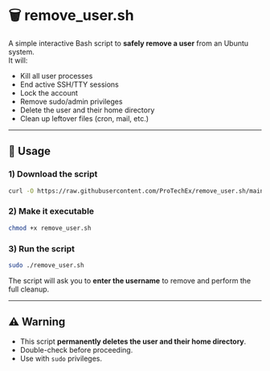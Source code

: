 # 🗑️ remove_user.sh

A simple interactive Bash script to **safely remove a user** from an Ubuntu system.  
It will:  
- Kill all user processes  
- End active SSH/TTY sessions  
- Lock the account  
- Remove sudo/admin privileges  
- Delete the user and their home directory  
- Clean up leftover files (cron, mail, etc.)  

---

## 🔧 Usage

### 1) Download the script
```bash
curl -O https://raw.githubusercontent.com/ProTechEx/remove_user.sh/main/remove_user.sh
```

### 2) Make it executable
```bash
chmod +x remove_user.sh
```

### 3) Run the script
```bash
sudo ./remove_user.sh
```

The script will ask you to **enter the username** to remove and perform the full cleanup.

---

## ⚠️ Warning
- This script **permanently deletes the user and their home directory**.  
- Double-check before proceeding.  
- Use with `sudo` privileges.  
